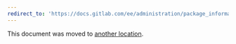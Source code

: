 ```yaml
---
redirect_to: 'https://docs.gitlab.com/ee/administration/package_information/omnibus_packages.html'
---
```


This document was moved to [another location](https://docs.gitlab.com/ee/administration/package_information/omnibus_packages.html).

<!-- This redirect file can be deleted after 2022-03-28. -->
<!-- Before deletion, see: https://docs.gitlab.com/ee/development/documentation/#move-or-rename-a-page -->
